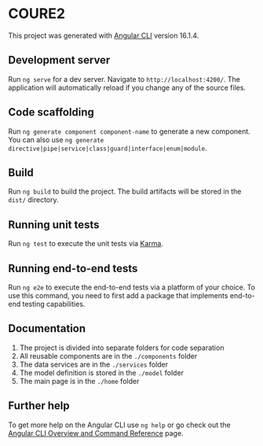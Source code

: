 # COURE2

This project was generated with [Angular CLI](https://github.com/angular/angular-cli) version 16.1.4.

## Development server

Run `ng serve` for a dev server. Navigate to `http://localhost:4200/`. The application will automatically reload if you change any of the source files.

## Code scaffolding

Run `ng generate component component-name` to generate a new component. You can also use `ng generate directive|pipe|service|class|guard|interface|enum|module`.

## Build

Run `ng build` to build the project. The build artifacts will be stored in the `dist/` directory.

## Running unit tests

Run `ng test` to execute the unit tests via [Karma](https://karma-runner.github.io).

## Running end-to-end tests

Run `ng e2e` to execute the end-to-end tests via a platform of your choice. To use this command, you need to first add a package that implements end-to-end testing capabilities.

## Documentation

1. The project is divided into separate folders for code separation
2. All reusable components are in the `./components` folder
3. The data services are in the `./services` folder
4. The model definition is stored in the `./model` folder
5. The main page is in the `./home` folder

## Further help

To get more help on the Angular CLI use `ng help` or go check out the [Angular CLI Overview and Command Reference](https://angular.io/cli) page.
